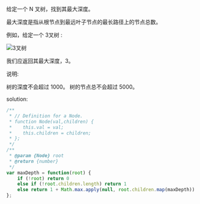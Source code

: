 给定一个 N 叉树，找到其最大深度。

最大深度是指从根节点到最远叶子节点的最长路径上的节点总数。

例如，给定一个 3叉树 :

![3叉树](https://assets.leetcode-cn.com/aliyun-lc-upload/uploads/2018/10/12/narytreeexample.png)

我们应返回其最大深度，3。

说明:

树的深度不会超过 1000。
树的节点总不会超过 5000。

solution:

```javascript
/**
 * // Definition for a Node.
 * function Node(val,children) {
 *    this.val = val;
 *    this.children = children;
 * };
 */
/**
 * @param {Node} root
 * @return {number}
 */
var maxDepth = function(root) {
    if (!root) return 0
    else if (!root.children.length) return 1
    else return 1 + Math.max.apply(null, root.children.map(maxDepth))
};
```
